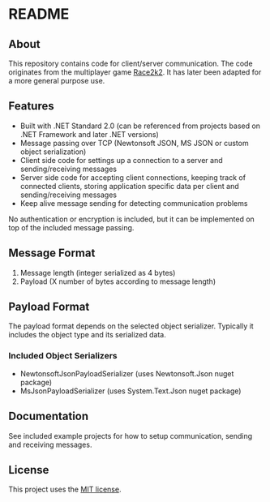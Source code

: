 # README #

## About ##

This repository contains code for client/server communication. The code originates from the multiplayer game [Race2k2](https://drive.google.com/drive/folders/1xs8oNkufM9pY0HBzyRL5-QLYBrGgvlLj). It has later been adapted for a more general purpose use.

## Features ##

* Built with .NET Standard 2.0 (can be referenced from projects based on .NET Framework and later .NET versions)
* Message passing over TCP (Newtonsoft JSON, MS JSON or custom object serialization)
* Client side code for settings up a connection to a server and sending/receiving messages
* Server side code for accepting client connections, keeping track of connected clients, storing application specific data per client and sending/receiving messages
* Keep alive message sending for detecting communication problems

No authentication or encryption is included, but it can be implemented on top of the included message passing.

## Message Format ##

1. Message length (integer serialized as 4 bytes)
2. Payload (X number of bytes according to message length)

## Payload Format ##

The payload format depends on the selected object serializer. Typically it includes the object type and its serialized data.

### Included Object Serializers ###

* NewtonsoftJsonPayloadSerializer (uses Newtonsoft.Json nuget package)
* MsJsonPayloadSerializer (uses System.Text.Json nuget package)

## Documentation ##

See included example projects for how to setup communication, sending and receiving messages.

## License ##

This project uses the [MIT license](LICENSE.txt).
